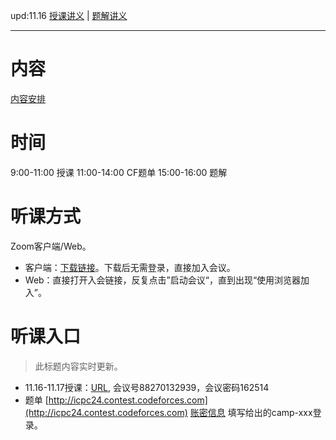 upd:11.16 [授课讲义](./Day1/Number_Theory.pdf) | [题解讲义](./Day1/Solutions.pdf)

---
# 内容
[内容安排](./Teaching_Plan.docx)
# 时间
9:00-11:00 授课
11:00-14:00 CF题单
15:00-16:00 题解
# 听课方式
Zoom客户端/Web。
- 客户端：[下载链接](https://zoom.us/zh-cn/download)。下载后无需登录，直接加入会议。
- Web：直接打开入会链接，反复点击”启动会议“，直到出现“使用浏览器加入”。
# 听课入口
> 此标题内容实时更新。
- 11.16-11.17授课：[URL](https://itmo.zoom.us/j/88270132939?pwd=DOp3z9Guda5nOesYNpBIHYy6aBbbw3.1), 会议号88270132939，会议密码162514
- 题单
[http://icpc24.contest.codeforces.com](http://icpc24.contest.codeforces.com)
[账密信息](./user_name.xlsx)
填写给出的camp-xxx登录。
